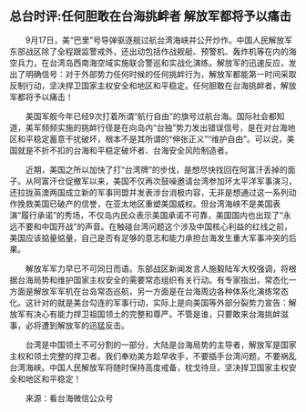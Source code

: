 ## 总台时评:任何胆敢在台海挑衅者 解放军都将予以痛击
　　9月17日，美“巴里”号导弹驱逐舰过航台湾海峡并公开炒作。中国人民解放军东部战区除了全程跟监警戒外，还出动包括作战舰艇、预警机、轰炸机等在内的海空兵力，在台湾岛西南海空域实施联合警巡和实战化演练。解放军的迅速反应，发出了明确信号：对于外部势力任何时候的任何挑衅行为，解放军都能第一时间采取反制行动，坚决捍卫国家主权安全和地区和平稳定。任何胆敢在台海挑衅者，解放军都将予以痛击！

　　美国军舰今年已经9次打着所谓“航行自由”的旗号过航台海。国际社会都知道，美军频频实施的挑衅行径是在向岛内“台独”势力发出错误信号，是在对台海地区和平稳定蓄意干扰破坏，根本不是其所谓的“伸张正义”“维护自由”。可以说，美国就是不折不扣的台海和平稳定破坏者、台海安全风险制造者。

　　近期，美国之所以加快了打“台湾牌”的步伐，是想尽快找回在阿富汗丢掉的面子。从阿富汗仓促撤军以来，美国不仅再次鼓噪邀请台湾参加环太平洋军事演习，还拉拢英澳两国成立新的军事同盟并发表涉台消极内容，无非是想通过这一系列动作挽救美国已破产的信誉，在亚太地区重塑美国威权。但台湾海峡不是美国表演“履行承诺”的秀场，不仅岛内民众表示美国承诺不可靠，美国国内也出现了“永远不要和中国开战”的声音。在触碰台湾问题这个涉及中国核心利益的红线之前，美国应该掂量掂量，自己是否有足够的意志和能力承担台海发生重大军事冲突的后果。

　　解放军军力早已不可同日而语。东部战区新闻发言人施毅陆军大校强调，将根据台海局势和维护国家主权安全的需要常态组织有关行动。有专家指出，常态化一方面是解放军军机在台岛常态巡航，另一方面是在台海周边各种体系化演练常态化。这针对的就是美台勾连的军事行动，实际上是向美国等外部分裂势力宣告：解放军有决心有能力捍卫祖国领土的完整和尊严。不管是谁，只要敢来台海挑衅滋事，必将遭到解放军的迅猛反击。

　　台湾是中国领土不可分割的一部分，大陆是台海局势的主导者，解放军是国家主权和领土完整的捍卫者。我们奉劝美方趁早收手，不要插手台湾问题，不要祸乱台湾海峡。中国人民解放军将随时保持高度戒备，枕戈待旦，坚决捍卫国家主权安全和地区和平稳定！

　　来源：看台海微信公众号

